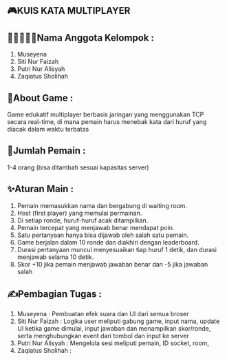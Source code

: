 ## 🎮KUIS KATA MULTIPLAYER

## 👩🏻‍🤝‍👩🏻Nama Anggota Kelompok :
1. Museyena
2. Siti Nur Faizah
3. Putri Nur Alisyah
4. Zaqiatus Sholihah

## 🎨About Game :
Game edukatif multiplayer berbasis jaringan yang menggunakan TCP secara real-time, di mana pemain harus menebak kata dari huruf yang diacak dalam waktu terbatas

## 🎯Jumlah Pemain :
1-4  orang (bisa ditambah sesuai kapasitas server) 

## ✨Aturan Main :
1. Pemain memasukkan nama dan bergabung di waiting room.
2. Host (first player) yang memulai permainan.
3. Di setiap ronde, huruf-huruf acak ditampilkan.
4. Pemain tercepat yang menjawab benar mendapat poin.
5. Satu pertanyaan hanya bisa dijawab oleh salah satu pemain.
6. Game berjalan dalam 10 ronde dan diakhiri dengan leaderboard.
7. Durasi pertanyaan muncul menyesuaikan tiap huruf 1 detik, dan durasi menjawab selama  10 detik. 
8. Skor +10 jika pemain menjawab jawaban benar dan -5 jika jawaban salah

## ✍Pembagian Tugas :
1. Museyena : Pembuatan efek suara dan UI dari semua broser
2. Siti Nur Faizah : Logika user meliputi gabung game, input nama, update UI ketika game dimulai, input jawaban dan menampilkan skor/ronde, serta menghubungkan event dari tombol dan input ke server
3. Putri Nur Alisyah : Mengelola sesi meliputi pemain, ID socket, room,
4. Zaqiatus Sholihah :

##





